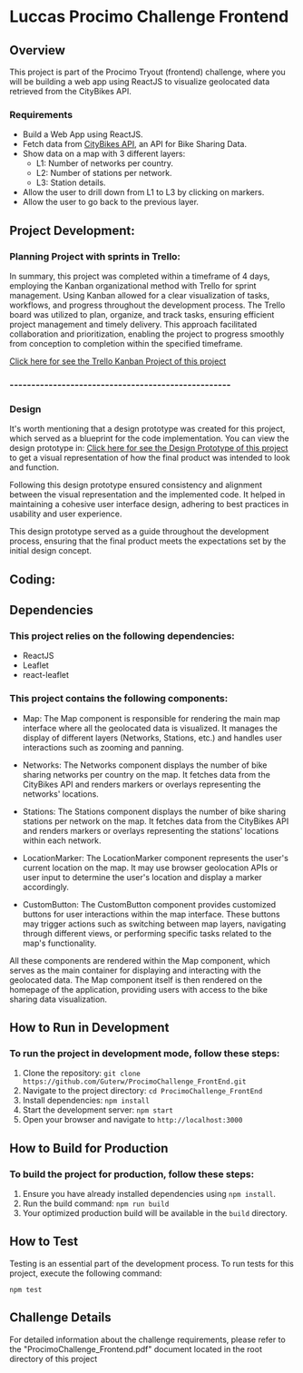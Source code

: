 # Luccas Procimo Challenge Frontend

## Overview

This project is part of the Procimo Tryout (frontend) challenge, where you will be building a web app using ReactJS to visualize geolocated data retrieved from the CityBikes API.

### Requirements

-   Build a Web App using ReactJS.
-   Fetch data from [CityBikes API](https://api.citybik.es/v2/), an API for Bike Sharing Data.
-   Show data on a map with 3 different layers:
    -   L1: Number of networks per country.
    -   L2: Number of stations per network.
    -   L3: Station details.
-   Allow the user to drill down from L1 to L3 by clicking on markers.
-   Allow the user to go back to the previous layer.

## Project Development:

### Planning Project with sprints in Trello:

In summary, this project was completed within a timeframe of 4 days, employing the Kanban organizational method with Trello for sprint management. Using Kanban allowed for a clear visualization of tasks, workflows, and progress throughout the development process. The Trello board was utilized to plan, organize, and track tasks, ensuring efficient project management and timely delivery. This approach facilitated collaboration and prioritization, enabling the project to progress smoothly from conception to completion within the specified timeframe.

<a href="https://trello.com/invite/b/CjfOe5el/ATTI6a1e24f6ce6b8509707c43f56d35d37b14EECC28/luccas-project-challenge" target="_blank">Click here for see the Trello Kanban Project of this project</a>

### ---------------------------------------------------
### Design

It's worth mentioning that a design prototype was created for this project, which served as a blueprint for the code implementation. You can view the design prototype in: <a href="https://www.figma.com/file/MEkhSQX0MSDIeMw6Iq41ih/Procimo_Challenge?type=design&node-id=0%3A1&mode=dev&t=qFhwZPMNzFyFHFtJ-1" target="_blank">Click here for see the Design Prototype of this project</a> to get a visual representation of how the final product was intended to look and function.

Following this design prototype ensured consistency and alignment between the visual representation and the implemented code. It helped in maintaining a cohesive user interface design, adhering to best practices in usability and user experience.

This design prototype served as a guide throughout the development process, ensuring that the final product meets the expectations set by the initial design concept.

## Coding:
## Dependencies

### This project relies on the following dependencies:

-   ReactJS
-   Leaflet
-   react-leaflet

### This project contains the following components:

- Map: The Map component is responsible for rendering the main map interface where all the geolocated data is visualized. It manages the display of different layers (Networks, Stations, etc.) and handles user interactions such as zooming and panning.

- Networks: The Networks component displays the number of bike sharing networks per country on the map. It fetches data from the CityBikes API and renders markers or overlays representing the networks' locations.

- Stations: The Stations component displays the number of bike sharing stations per network on the map. It fetches data from the CityBikes API and renders markers or overlays representing the stations' locations within each network.

- LocationMarker: The LocationMarker component represents the user's current location on the map. It may use browser geolocation APIs or user input to determine the user's location and display a marker accordingly.

- CustomButton: The CustomButton component provides customized buttons for user interactions within the map interface. These buttons may trigger actions such as switching between map layers, navigating through different views, or performing specific tasks related to the map's functionality.

All these components are rendered within the Map component, which serves as the main container for displaying and interacting with the geolocated data. The Map component itself is then rendered on the homepage of the application, providing users with access to the bike sharing data visualization.

## How to Run in Development

### To run the project in development mode, follow these steps:

1.  Clone the repository: `git clone https://github.com/Guterw/ProcimoChallenge_FrontEnd.git`
2.  Navigate to the project directory: `cd ProcimoChallenge_FrontEnd`
3.  Install dependencies: `npm install`
4.  Start the development server: `npm start`
5.  Open your browser and navigate to `http://localhost:3000`

## How to Build for Production

### To build the project for production, follow these steps:

1.  Ensure you have already installed dependencies using `npm install`.
2.  Run the build command: `npm run build`
3.  Your optimized production build will be available in the `build` directory.

## How to Test

Testing is an essential part of the development process. To run tests for this project, execute the following command:

`npm test`

## Challenge Details

For detailed information about the challenge requirements, please refer to the "ProcimoChallenge_Frontend.pdf" document located in the root directory of this project